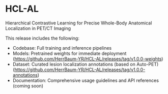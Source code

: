 # HCL-AL
Hierarchical Contrastive Learning for Precise Whole-Body Anatomical Localization in PET/CT Imaging

This release includes the following:
- Codebase: Full training and inference pipelines
- Models: Pretrained weights for immediate deployment (https://github.com/HerrBaum-YR/HCL-AL/releases/tag/v1.0.0-weights)
- Dataset: Curated lesion localization annotations (based on Auto-PET) (https://github.com/HerrBaum-YR/HCL-AL/releases/tag/v1.0.0-annotations)
- Documentation: Comprehensive usage guidelines and API references (coming soon)
